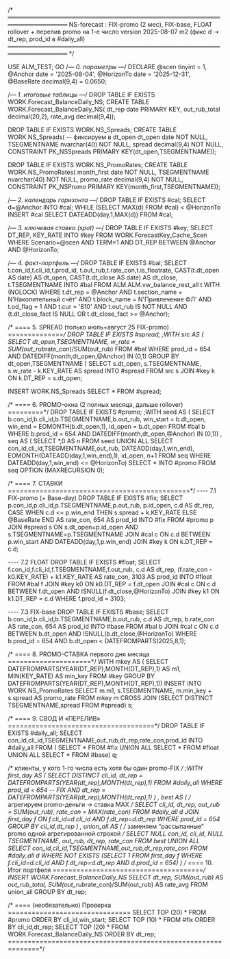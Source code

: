 /* ════════════════════════════════════════════════════════════════
   NS-forecast :  FIX-promo (2 мес),  FIX-base,  FLOAT
   rollover + перелив promo на 1-е число
   version 2025-08-07 m2 (фикс d ⇢ dt_rep, prod_id в #daily_all)
════════════════════════════════════════════════════════════════ */

USE ALM_TEST;
GO
/*–– 0. параметры ––*/
DECLARE
    @scen      tinyint      = 1,
    @Anchor    date         = '2025-08-04',
    @HorizonTo date         = '2025-12-31',
    @BaseRate  decimal(9,4) = 0.0650;

/*–– 1. итоговые таблицы ––*/
DROP TABLE IF EXISTS WORK.Forecast_BalanceDaily_NS;
CREATE TABLE WORK.Forecast_BalanceDaily_NS(
  dt_rep date PRIMARY KEY,
  out_rub_total decimal(20,2),
  rate_avg      decimal(9,4));

DROP TABLE IF EXISTS WORK.NS_Spreads;
CREATE TABLE WORK.NS_Spreads(            -- фиксируем в dt_open
  dt_open      date         NOT NULL,
  TSEGMENTNAME nvarchar(40) NOT NULL,
  spread       decimal(9,4) NOT NULL,
  CONSTRAINT PK_NSSpreads PRIMARY KEY(dt_open,TSEGMENTNAME));

DROP TABLE IF EXISTS WORK.NS_PromoRates;
CREATE TABLE WORK.NS_PromoRates(
  month_first  date         NOT NULL,
  TSEGMENTNAME nvarchar(40) NOT NULL,
  promo_rate   decimal(9,4) NOT NULL,
  CONSTRAINT PK_NSPromo PRIMARY KEY(month_first,TSEGMENTNAME));

/*–– 2. календарь горизонта ––*/
DROP TABLE IF EXISTS #cal;
SELECT d=@Anchor INTO #cal;
WHILE (SELECT MAX(d) FROM #cal) < @HorizonTo
      INSERT #cal SELECT DATEADD(day,1,MAX(d)) FROM #cal;

/*–– 3. ключевая ставка (spot) ––*/
DROP TABLE IF EXISTS #key;
SELECT DT_REP, KEY_RATE
INTO   #key
FROM   WORK.ForecastKey_Cache_Scen
WHERE  Scenario=@scen AND TERM=1
  AND  DT_REP BETWEEN @Anchor AND @HorizonTo;

/*–– 4. факт-портфель ––*/
DROP TABLE IF EXISTS #bal;
SELECT  t.con_id,t.cli_id,t.prod_id,
        t.out_rub,t.rate_con,t.is_floatrate,
        CAST(t.dt_open  AS date) AS dt_open,
        CAST(t.dt_close AS date) AS dt_close,
        t.TSEGMENTNAME
INTO    #bal
FROM    ALM.ALM.vw_balance_rest_all t WITH (NOLOCK)
WHERE   t.dt_rep = @Anchor
  AND   t.section_name = N'Накопительный счёт'
  AND   t.block_name   = N'Привлечение ФЛ'
  AND   t.od_flag      = 1
  AND   t.cur          = '810'
  AND   t.out_rub IS NOT NULL
  AND  (t.dt_close_fact IS NULL OR t.dt_close_fact >= @Anchor);

/* ==== 5. SPREAD (только июль+август 25 FIX-promo) ==============*/
DROP TABLE IF EXISTS #spread;
;WITH src AS (
        SELECT dt_open,TSEGMENTNAME,
               w_rate = SUM(out_rub*rate_con)/SUM(out_rub)
        FROM   #bal
        WHERE  prod_id = 654
          AND  DATEDIFF(month,dt_open,@Anchor) IN (0,1)
        GROUP  BY dt_open,TSEGMENTNAME )
SELECT  s.dt_open,
        s.TSEGMENTNAME,
        s.w_rate - k.KEY_RATE  AS spread
INTO    #spread
FROM   src s
JOIN   #key k ON k.DT_REP = s.dt_open;

INSERT WORK.NS_Spreads SELECT * FROM #spread;

/* ==== 6. PROMO-окна (2 полных месяца, дальше rollover) =========*/
DROP TABLE IF EXISTS #promo;
;WITH seed AS (
        SELECT b.con_id,b.cli_id,b.TSEGMENTNAME,b.out_rub,
               win_start = b.dt_open,
               win_end   = EOMONTH(b.dt_open,1),
               id_open   = b.dt_open
        FROM   #bal b
        WHERE  b.prod_id = 654
          AND  DATEDIFF(month,dt_open,@Anchor) IN (0,1))
, seq AS (
        SELECT *,0 AS n FROM seed
        UNION ALL
        SELECT con_id,cli_id,TSEGMENTNAME,out_rub,
               DATEADD(day,1,win_end),
               EOMONTH(DATEADD(day,1,win_end),1),
               id_open, n+1
        FROM   seq
        WHERE  DATEADD(day,1,win_end) <= @HorizonTo)
SELECT * INTO #promo FROM seq OPTION (MAXRECURSION 0);

/* ==== 7. СТАВКИ ==============================================*/
---- 7.1 FIX-promo (+ Base-day)
DROP TABLE IF EXISTS #fix;
SELECT p.con_id,p.cli_id,p.TSEGMENTNAME,p.out_rub, p.id_open,
       c.d          AS dt_rep,
       CASE WHEN c.d <= p.win_end
            THEN s.spread + k.KEY_RATE
            ELSE @BaseRate END          AS rate_con,
       654          AS prod_id
INTO   #fix
FROM   #promo p
JOIN   #spread s ON s.dt_open=p.id_open AND s.TSEGMENTNAME=p.TSEGMENTNAME
JOIN   #cal    c ON c.d BETWEEN p.win_start AND DATEADD(day,1,p.win_end)
JOIN   #key    k ON k.DT_REP = c.d;

---- 7.2 FLOAT
DROP TABLE IF EXISTS #float;
SELECT f.con_id,f.cli_id,f.TSEGMENTNAME,f.out_rub,
       c.d         AS dt_rep,
       (f.rate_con - k0.KEY_RATE) + k1.KEY_RATE AS rate_con,
       3103        AS prod_id
INTO   #float
FROM   #bal f
JOIN   #key k0 ON k0.DT_REP = f.dt_open
JOIN   #cal c  ON c.d BETWEEN f.dt_open AND ISNULL(f.dt_close,@HorizonTo)
JOIN   #key k1 ON k1.DT_REP = c.d
WHERE  f.prod_id = 3103;

---- 7.3 FIX-base
DROP TABLE IF EXISTS #base;
SELECT b.con_id,b.cli_id,b.TSEGMENTNAME,b.out_rub,
       c.d         AS dt_rep,
       b.rate_con  AS rate_con,
       654         AS prod_id
INTO   #base
FROM   #bal b
JOIN   #cal c ON c.d BETWEEN b.dt_open AND ISNULL(b.dt_close,@HorizonTo)
WHERE  b.prod_id = 654
  AND  b.dt_open <  DATEFROMPARTS(2025,8,1);

/* ==== 8. PROMO-СТАВКА первого дня месяца =====================*/
WITH mkey AS (
     SELECT DATEFROMPARTS(YEAR(DT_REP),MONTH(DT_REP),1) AS m1,
            MIN(KEY_RATE)                               AS min_key
     FROM   #key
     GROUP  BY DATEFROMPARTS(YEAR(DT_REP),MONTH(DT_REP),1))
INSERT INTO WORK.NS_PromoRates
SELECT m.m1, s.TSEGMENTNAME,
       m.min_key + s.spread AS promo_rate
FROM   mkey m
CROSS  JOIN (SELECT DISTINCT TSEGMENTNAME,spread FROM #spread) s;

/* ==== 9. СВОД И «ПЕРЕЛИВ» =====================================*/
DROP TABLE IF EXISTS #daily_all;
SELECT con_id,cli_id,TSEGMENTNAME,out_rub,dt_rep,rate_con,prod_id
INTO   #daily_all
FROM (
     SELECT * FROM #fix
     UNION ALL SELECT * FROM #float
     UNION ALL SELECT * FROM #base) q;

/* клиенты, у кого 1-го числа есть хотя бы один promo-FIX */
;WITH first_day AS (
        SELECT DISTINCT cli_id, dt_rep = DATEFROMPARTS(YEAR(dt_rep),MONTH(dt_rep),1)
        FROM   #daily_all
        WHERE  prod_id = 654                      -- FIX
          AND  dt_rep = DATEFROMPARTS(YEAR(dt_rep),MONTH(dt_rep),1)
)
, best AS (
        /* агрегируем promo-деньги → ставка MAX */
        SELECT  cli_id, dt_rep,
                out_rub = SUM(out_rub),
                rate_con = MAX(rate_con)
        FROM   #daily_all d
        JOIN   first_day f
               ON f.cli_id=d.cli_id AND f.dt_rep=d.dt_rep
        WHERE  prod_id = 654
        GROUP  BY cli_id,dt_rep
)
, union_all AS (
        /* заменяем “рассыпанные” promo одной агрегированной строкой */
        SELECT NULL con_id, cli_id, NULL TSEGMENTNAME,
               out_rub, dt_rep, rate_con
        FROM   best
        UNION ALL
        SELECT con_id,cli_id,TSEGMENTNAME,out_rub,dt_rep,rate_con
        FROM   #daily_all d
        WHERE  NOT EXISTS (SELECT 1
                           FROM first_day f
                           WHERE f.cli_id=d.cli_id
                             AND f.dt_rep=d.dt_rep
                             AND d.prod_id = 654)
)
/* ==== 10. Итог портфеля ======================================*/
INSERT WORK.Forecast_BalanceDaily_NS
SELECT  dt_rep,
        SUM(out_rub)                       AS out_rub_total,
        SUM(out_rub*rate_con)/SUM(out_rub) AS rate_avg
FROM   union_all
GROUP  BY dt_rep;

/* ==== (необязательно) Проверка ===============================
SELECT TOP (20) * FROM #promo ORDER BY cli_id,win_start;
SELECT TOP (10) * FROM #fix   ORDER BY cli_id,dt_rep;
SELECT TOP (20) * FROM WORK.Forecast_BalanceDaily_NS ORDER BY dt_rep;
==============================================================*/
